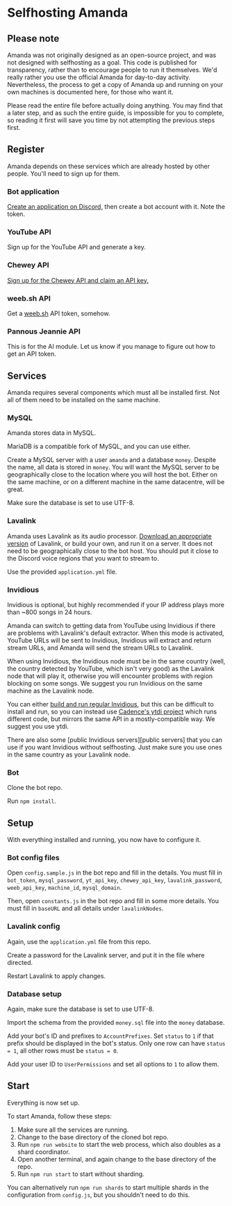 # Selfhosting Amanda

## Please note

Amanda was not originally designed as an open-source project, and was
not designed with selfhosting as a goal. This code is published for
transparency, rather than to encourage people to run it themselves.
We'd really rather you use the official Amanda for day-to-day
activity. Nevertheless, the process to get a copy of Amanda up and
running on your own machines is documented here, for those who want it.

Please read the entire file before actually doing anything. You may find
that a later step, and as such the entire guide, is impossible for you
to complete, so reading it first will save you time by not attempting
the previous steps first.

## Register

Amanda depends on these services which are already hosted by other
people. You'll need to sign up for them.

### Bot application

[Create an application on Discord,][bot application] then create a bot
account with it. Note the token.

[bot application]: https://discord.com/developers/applications

### YouTube API

Sign up for the YouTube API and generate a key.

### Chewey API

[Sign up for the Chewey API and claim an API key.][chewey api]

[chewey api]: https://api.chewey-bot.top/random

### weeb.sh API

Get a [weeb.sh](https://weeb.sh/) API token, somehow.

### Pannous Jeannie API

This is for the AI module. Let us know if you manage to figure out how
to get an API token.

## Services

Amanda requires several components which must all be installed
first. Not all of them need to be installed on the same machine.

### MySQL

Amanda stores data in MySQL.

MariaDB is a compatible fork of MySQL, and you can use either.

Create a MySQL server with a user `amanda` and a database
`money`. Despite the name, all data is stored in `money`. You will want
the MySQL server to be geographically close to the location where you
will host the bot. Either on the same machine, or on a different machine
in the same datacentre, will be great.

Make sure the database is set to use UTF-8.

### Lavalink

Amanda uses Lavalink as its audio processor. [Download an appropriate
version][lavalink] of Lavalink, or build your own, and run it on a server. It does
not need to be geographically close to the bot host. You should put it
close to the Discord voice regions that you want to stream to.

[lavalink]: https://github.com/Frederikam/Lavalink/blob/master/README.md#server-configuration

Use the provided `application.yml` file.

### Invidious

Invidious is optional, but highly recommended if your IP address plays more than ~800
songs in 24 hours.

Amanda can switch to getting data from YouTube using Invidious if there
are problems with Lavalink's default extractor. When this mode is
activated, YouTube URLs will be sent to Invidious, Invidious will
extract and return stream URLs, and Amanda will send the stream URLs to
Lavalink.

When using Invidious, the Invidious node must be in the same country
(well, the country detected by YouTube, which isn't very good) as the
Lavalink node that will play it, otherwise you will encounter problems
with region blocking on some songs. We suggest you run Invidious on the
same machine as the Lavalink node.

You can either [build and run regular Invidious][invidious], but this
can be difficult to install and run, so you can instead use [Cadence's
ytdi project][ytdi] which runs different code, but mirrors the same API
in a mostly-compatible way. We suggest you use ytdi.

[invidious]: https://github.com/omarroth/invidious
[ytdi]: https://github.com/cloudrac3r/youtubedl-invidious

There are also some [public Invidious servers][public servers] that you
can use if you want Invidious without selfhosting. Just make sure you
use ones in the same country as your Lavalink node.

### Bot

Clone the bot repo.

Run `npm install`.

## Setup

With everything installed and running, you now have to configure it.

### Bot config files

Open `config.sample.js` in the bot repo and fill in the details. You
must fill in `bot_token`, `mysql_password`, `yt_api_key`,
`chewey_api_key`, `lavalink_password`, `weeb_api_key`, `machine_id`,
`mysql_domain`.

Then, open `constants.js` in the bot repo and fill in some more
details. You must fill in `baseURL` and all details under
`lavalinkNodes`.

### Lavalink config

Again, use the `application.yml` file from this repo.

Create a password for the Lavalink server, and put it in the file
where directed.

Restart Lavalink to apply changes.

### Database setup

Again, make sure the database is set to use UTF-8.

Import the schema from the provided `money.sql` file into the `money`
database.

Add your bot's ID and prefixes to `AccountPrefixes`. Set `status` to `1`
if that prefix should be displayed in the bot's status. Only one row can
have `status = 1`, all other rows must be `status = 0`.

Add your user ID to `UserPermissions` and set all options to `1` to
allow them.

## Start

Everything is now set up.

To start Amanda, follow these steps:

1. Make sure all the services are running.
1. Change to the base directory of the cloned bot repo.
1. Run `npm run website` to start the web process, which also doubles as
   a shard coordinator.
1. Open another terminal, and again change to the base directory of the
   repo.
1. Run `npm run start` to start without sharding.

You can alternatively run `npm run shards` to start multiple shards in
the configuration from `config.js`, but you shouldn't need to do this.
